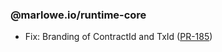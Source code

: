 ### @marlowe.io/runtime-core

- Fix: Branding of ContractId and TxId ([PR-185](https://github.com/input-output-hk/marlowe-ts-sdk/pull/185))
